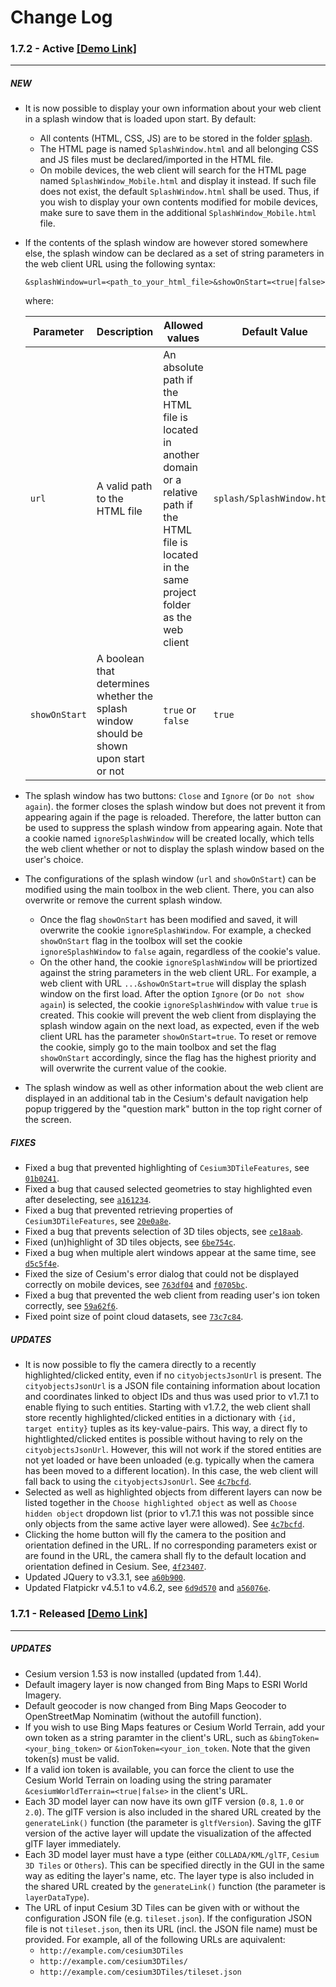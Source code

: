 # Change Log

### 1.7.2 - Active [[Demo Link]](https://www.3dcitydb.org/3dcitydb-web-map/1.7.2/3dwebclient/index.html)
---------

##### NEW
* It is now possible to display your own information about your web client in a splash window that is loaded upon start. 
By default: 
    * All contents (HTML, CSS, JS) are to be stored in the folder [splash](3dwebclient/splash).
    * The HTML page is named `SplashWindow.html` and all belonging CSS and JS files must be declared/imported in the HTML file.
    * On mobile devices, the web client will search for the HTML page named `SplashWindow_Mobile.html` and display it instead.
    If such file does not exist, the default `SplashWindow.html` shall be used. 
    Thus, if you wish to display your own contents modified for mobile devices, 
    make sure to save them in the additional `SplashWindow_Mobile.html` file.
        
* If the contents of the splash window are however stored somewhere else, 
    the splash window can be declared as a set of string parameters in the web client URL using the following syntax: 
    
    `&splashWindow=url=<path_to_your_html_file>&showOnStart=<true|false>` 
    
    where:
    
    | Parameter        | Description           | Allowed values  | Default Value |
    | ------------- |-------------| -----| ----|
    | `url`      | A valid path to the HTML file | An absolute path if the HTML file is located in another domain or a relative path if the HTML file is located in the same project folder as the web client | `splash/SplashWindow.html` |
    | `showOnStart`     | A boolean that determines whether the splash window should be shown upon start or not      |   `true` or `false` | `true` |
    
* The splash window has two buttons: `Close` and `Ignore` (or `Do not show again`). the former closes the splash window but does not prevent it from appearing again if the page is reloaded. 
Therefore, the latter button can be used to suppress the splash window from appearing again. 
Note that a cookie named `ignoreSplashWindow` will be created locally, which tells the web client whether or not to display the splash window based on the user's choice.

* The configurations of the splash window (`url` and `showOnStart`) can be modified using the main toolbox in the web client. There, you can also overwrite or remove the current splash window.
    * Once the flag `showOnStart` has been modified and saved, it will overwrite the cookie `ignoreSplashWindow`. 
For example, a checked `showOnStart` flag in the toolbox will set the cookie `ignoreSplashWindow` to `false` again, regardless of the cookie's value.
    * On the other hand, the cookie `ignoreSplashWindow` will be priortized against the string parameters in the web client URL. For example, a web client with URL `...&showOnStart=true` will display the splash window on the first load. 
    After the option `Ignore` (or `Do not show again`) is selected, the cookie `ignoreSplashWindow` with value `true` is created. This cookie will prevent the web client from displaying the splash window again on the next load, as expected, even if the web client URL has the parameter `showOnStart=true`.
    To reset or remove the cookie, simply go to the main toolbox and set the flag `showOnStart` accordingly, since the flag has the highest priority and will overwrite the current value of the cookie.

* The splash window as well as other information about the web client are displayed in an additional tab in the Cesium's default navigation help popup triggered by the "question mark" button in the top right corner of the screen.

##### FIXES
* Fixed a bug that prevented highlighting of `Cesium3DTileFeatures`, see [`01b0241`](https://github.com/3dcitydb/3dcitydb-web-map/commit/01b0241aaae818b2a6c28185b3330a5ffb30bac0).
* Fixed a bug that caused selected geometries to stay highlighted even after deselecting, see [`a161234`](https://github.com/3dcitydb/3dcitydb-web-map/commit/a161234647bea4a527afab0e708a99a5b7d06efe). 
* Fixed a bug that prevented retrieving properties of `Cesium3DTileFeatures`, see [`20e0a8e`](https://github.com/3dcitydb/3dcitydb-web-map/commit/20e0a8e32a06784ca4ab50a59beb9d425a41d0f8).
* Fixed a bug that prevents selection of 3D tiles objects, see [`ce18aab`](https://github.com/3dcitydb/3dcitydb-web-map/commit/ce18aab826e8ef10bd099b340ac5298f2e3c50e4).
* Fixed (un)highlight of 3D tiles objects, see [`6be754c`](https://github.com/3dcitydb/3dcitydb-web-map/commit/6be754cd59df1031f58159157166fdaf8fc3eb70).
* Fixed a bug when multiple alert windows appear at the same time, see [`d5c5f4e`](https://github.com/3dcitydb/3dcitydb-web-map/commit/d5c5f4eb6b1227346eb367cf17f4edbd4f124046).
* Fixed the size of Cesium's error dialog that could not be displayed correctly on mobile devices, see [`763df04`](https://github.com/3dcitydb/3dcitydb-web-map/commit/763df044428a6a1b3cb554637e8c727d1f9fd045) and [`f0705bc`](https://github.com/3dcitydb/3dcitydb-web-map/commit/f0705bc18e53612305c096b51d0e4c68cf935cec).
* Fixed a bug that prevented the web client from reading user's ion token correctly, see [`59a62f6`](https://github.com/3dcitydb/3dcitydb-web-map/commit/59a62f60ae87e4c91f8fcfb862a50f2473bebc20).
* Fixed point size of point cloud datasets, see [`73c7c84`](https://github.com/3dcitydb/3dcitydb-web-map/commit/73c7c84b27f1f92ef8dae35d62f159737d89cb74).

##### UPDATES
* It is now possible to fly the camera directly to a recently highlighted/clicked entity, even if no `cityobjectsJsonUrl` is present. 
The `cityobjectsJsonUrl` is a JSON file containing information about location and coordinates linked to object IDs and thus was used prior to v1.7.1 to enable flying to such entities.
Starting with v1.7.2, the web client shall store recently highlighted/clicked entities in a dictionary with `{id, target entity}` tuples as its key-value-pairs. 
This way, a direct fly to hightlighted/clicked entites is possible without having to rely on the `cityobjectsJsonUrl`.
However, this will not work if the stored entities are not yet loaded or have been unloaded (e.g. typically when the camera has been moved to a different location).
In this case, the web client will fall back to using the `cityobjectsJsonUrl`. See [`4c7bcfd`](https://github.com/3dcitydb/3dcitydb-web-map/commit/4c7bcfd535e4bc5197260511b3e4ee6ac3b09e59). 
* Selected as well as highlighted objects from different layers can now be listed together in the 
`Choose highlighted object` as well as `Choose hidden object` dropdown list (prior to v1.7.1 this was not possible since only objects from the same active layer were allowed). See [`4c7bcfd`](https://github.com/3dcitydb/3dcitydb-web-map/commit/4c7bcfd535e4bc5197260511b3e4ee6ac3b09e59).
* Clicking the home button will fly the camera to the position and orientation defined in the URL.
If no corresponding parameters exist or are found in the URL, the camera shall fly to the default location and orientation defined in Cesium. See, [`4f23407`](https://github.com/3dcitydb/3dcitydb-web-map/commit/4f23407bcd8d9f8fd1d7608e16c5b6345ea560d3).
* Updated JQuery to v3.3.1, see [`a60b900`](https://github.com/3dcitydb/3dcitydb-web-map/commit/a60b900b9c14ac40ab6c0e5736a40c8ea060a627).
* Updated Flatpickr v4.5.1 to v4.6.2, see [`6d9d570`](https://github.com/3dcitydb/3dcitydb-web-map/commit/6d9d570cd0c5b26a63bd103c1b095b83b43910d4) and [`a56076e`](https://github.com/3dcitydb/3dcitydb-web-map/commit/a56076e48aeef895cdb5d0a373019cdd31ee7959).


### 1.7.1 - Released [[Demo Link]](https://www.3dcitydb.org/3dcitydb-web-map/1.7.1/3dwebclient/index.html)
---------

##### UPDATES
* Cesium version 1.53 is now installed (updated from 1.44).
* Default imagery layer is now changed from Bing Maps to ESRI World Imagery.
* Default geocoder is now changed from Bing Maps Geocoder to OpenStreetMap Nominatim
(without the autofill function).
* If you wish to use Bing Maps features or Cesium World Terrain,
add your own token as a string paramter in the client's URL, such as
`&bingToken=<your_bing_token>` or `&ionToken=<your_ion_token`.
Note that the given token(s) must be valid.
* If a valid ion token is available,
you can force the client to use the Cesium World Terrain on loading
using the string paramater `&cesiumWorldTerrain=<true|false>`
in the client's URL.
* Each 3D model layer can now have its own glTF version (`0.8`, `1.0` or `2.0`).
The glTF version is also included in the shared URL created by the `generateLink()` function
(the parameter is `gltfVersion`).
Saving the glTF version of the active layer will update the visualization of the affected glTF layer immediately.
* Each 3D model layer must have a type (either `COLLADA/KML/glTF`, `Cesium 3D Tiles` or `Others`).
This can be specified directly in the GUI in the same way as editing the layer's name, etc.
The layer type is also included in the shared URL created by the `generateLink()` function
(the parameter is `layerDataType`).
* The URL of input Cesium 3D Tiles can be given with or without the configuration JSON file (e.g. `tileset.json`).
If the configuration JSON file is not `tileset.json`, then its URL (incl. the JSON file name) must be provided.
For example, all of the following URLs are aquivalent:
    * `http://example.com/cesium3DTiles`
    * `http://example.com/cesium3DTiles/`
    * `http://example.com/cesium3DTiles/tileset.json`
